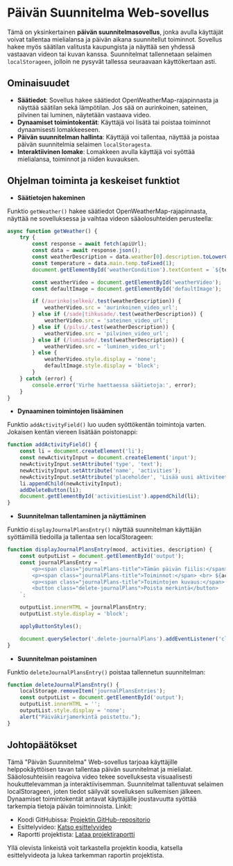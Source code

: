 # Päivän Suunnitelma Web-sovellus

Tämä on yksinkertainen **päivän suunnitelmasovellus**, jonka avulla käyttäjät voivat tallentaa mielialansa ja päivän aikana suunnitellut toiminnot. Sovellus hakee myös säätilan valitusta kaupungista ja näyttää sen yhdessä vastaavan videon tai kuvan kanssa. Suunnitelmat tallennetaan selaimen `localStorageen`, jolloin ne pysyvät tallessa seuraavaan käyttökertaan asti.


## Ominaisuudet

- **Säätiedot**: Sovellus hakee säätiedot OpenWeatherMap-rajapinnasta ja näyttää säätilan sekä lämpötilan. Jos sää on aurinkoinen, sateinen, pilvinen tai luminen, näytetään vastaava video.
- **Dynaamiset toimintokentät**: Käyttäjä voi lisätä tai poistaa toiminnot dynaamisesti lomakkeeseen.
- **Päivän suunnitelman hallinta**: Käyttäjä voi tallentaa, näyttää ja poistaa päivän suunnitelmia selaimen `localStoragesta`.
- **Interaktiivinen lomake**: Lomakkeen avulla käyttäjä voi syöttää mielialansa, toiminnot ja niiden kuvauksen.


## Ohjelman toiminta ja keskeiset funktiot

- **Säätietojen hakeminen**

Funktio `getWeather()` hakee säätiedot OpenWeatherMap-rajapinnasta, näyttää ne sovelluksessa ja vaihtaa videon sääolosuhteiden perusteella:

```javascript
async function getWeather() {
    try {
        const response = await fetch(apiUrl);
        const data = await response.json();
        const weatherDescription = data.weather[0].description.toLowerCase();
        const temperature = data.main.temp.toFixed(1);
        document.getElementById('weatherCondition').textContent = `${temperature}°C, ${weatherDescription}`;

        const weatherVideo = document.getElementById('weatherVideo');
        const defaultImage = document.getElementById('defaultImage');

        if (/aurinko|selkeä/.test(weatherDescription)) {
            weatherVideo.src = 'aurinkoinen_video_url';
        } else if (/sade|tihkusade/.test(weatherDescription)) {
            weatherVideo.src = 'sateinen_video_url';
        } else if (/pilvi/.test(weatherDescription)) {
            weatherVideo.src = 'pilvinen_video_url';
        } else if (/lumisade/.test(weatherDescription)) {
            weatherVideo.src = 'luminen_video_url';
        } else {
            weatherVideo.style.display = 'none';
            defaultImage.style.display = 'block';
        }
    } catch (error) {
        console.error('Virhe haettaessa säätietoja:', error);
    }
}
```

- **Dynaaminen toimintojen lisääminen**

Funktio `addActivityField()` luo uuden syöttökentän toimintoja varten. Jokaisen kentän viereen lisätään poistonappi:
```javascript
function addActivityField() {
    const li = document.createElement('li');
    const newActivityInput = document.createElement('input');
    newActivityInput.setAttribute('type', 'text');
    newActivityInput.setAttribute('name', 'activities');
    newActivityInput.setAttribute('placeholder', 'Lisää uusi aktiviteetti');
    li.appendChild(newActivityInput);
    addDeleteButton(li);
    document.getElementById('activitiesList').appendChild(li);
}
```

- **Suunnitelman tallentaminen ja näyttäminen**

Funktio `displayJournalPlansEntry()` näyttää suunnitelman käyttäjän syöttämillä tiedoilla ja tallentaa sen localStorageen:


```javascript
function displayJournalPlansEntry(mood, activities, description) {
    const outputList = document.getElementById('output');
    const journalPlansEntry = `
        <p><span class="journalPlans-title">Tämän päivän fiilis:</span> <br> ${mood}</p>
        <p><span class="journalPlans-title">Toiminnot:</span> <br> ${activities.join(', ')}</p>
        <p><span class="journalPlans-title">Toimintojen kuvaus:</span> <br> ${description}</p>
        <button class="delete-journalPlans">Poista merkintä</button>
    `;

    outputList.innerHTML = journalPlansEntry;
    outputList.style.display = 'block';

    applyButtonStyles();

    document.querySelector('.delete-journalPlans').addEventListener('click', deleteJournalPlansEntry);
}
```

- **Suunnitelman poistaminen**

Funktio `deleteJournalPlansEntry()` poistaa tallennetun suunnitelman:

```javascript
function deleteJournalPlansEntry() {
    localStorage.removeItem('journalPlansEntries');
    const outputList = document.getElementById('output');
    outputList.innerHTML = '';
    outputList.style.display = 'none';
    alert("Päiväkirjamerkintä poistettu.");
}
```


## Johtopäätökset

Tämä "Päivän Suunnitelma" Web-sovellus tarjoaa käyttäjille helppokäyttöisen tavan tallentaa päivän suunnitelmat ja mielialat. Sääolosuhteisiin reagoiva video tekee sovelluksesta visuaalisesti houkuttelevamman ja interaktiivisemman. Suunnitelmat tallentuvat selaimen localStorageen, joten tiedot säilyvät sovelluksen sulkemisen jälkeen. Dynaamiset toimintokentät antavat käyttäjälle joustavuutta syöttää tarkempia tietoja päivän toiminnoista.
Linkit:

- Koodi GitHubissa: [Projektin GitHub-repositorio](https://danypoz1986.github.io/JavaScriptKurssi.io/Dom_skriptaus_projekti/index.html)
- Esittelyvideo: [Katso esittelyvideo](https://storage.googleapis.com/projektin_video/Registrazione%20%237.mp4)
- Raportti projektista: [Lataa projektiraportti]()

Yllä olevista linkeistä voit tarkastella projektin koodia, katsella esittelyvideota ja lukea tarkemman raportin projektista.